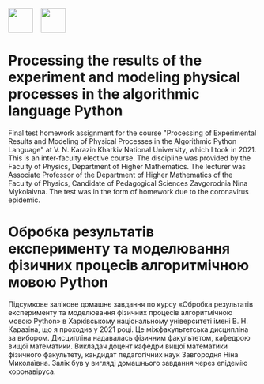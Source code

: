 <div style="display: flex;">
    <img src="https://upload.wikimedia.org/wikipedia/commons/7/77/%D0%A4%D0%B8%D0%B7%D0%A4%D0%B0%D0%BA%D0%A5%D0%9D%D0%A3.jpg" width="50" height="50">
    &nbsp;&nbsp;&nbsp;&nbsp;
    <img src="http://geometry.karazin.ua/themes/frontend/images/univer_logo.jpg" width="50" height="50">
</div>

# Processing the results of the experiment and modeling physical processes in the algorithmic language Python

Final test homework assignment for the course "Processing of Experimental Results and Modeling of Physical Processes in the Algorithmic Python Language" at V. N. Karazin Kharkiv National University, which I took in 2021. 
This is an inter-faculty elective course. The discipline was provided by the Faculty of Physics, Department of Higher Mathematics. The lecturer was Associate Professor of the Department of Higher Mathematics of the Faculty of Physics, Candidate of Pedagogical Sciences Zavgorodnia Nina Mykolaivna. The test was in the form of homework due to the coronavirus epidemic.

# Обробка результатів експерименту та моделювання фізичних процесів алгоритмічною мовою Python

Підсумкове залікове домашнє завдання по курсу «Обробка результатів експерименту та моделювання фізичних процесів алгоритмічною мовою Python» в Харківському національному університеті імені В. Н. Каразіна, що я проходив у 2021 році. 
Це міжфакультетська дисципліна за вибором. Дисципліна надавалась фізичним факультетом, кафедрою вищої математики. Викладач доцент кафедри вищої математики фізичного факультету, кандидат педагогічних наук Завгородня Ніна Миколаївна.
Залік був у вигляді домашнього завдання через епідемію коронавіруса.

